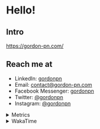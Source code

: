 # Hello!

## Intro

<https://gordon-pn.com/>

## Reach me at

- LinkedIn: [gordonpn](https://www.linkedin.com/in/gordonpn/)
- Email: [contact@gordon-pn.com](mailto:contact@gordon-pn.com)
- Facebook Messenger: [gordonpn](https://www.messenger.com/t/Gordonpn)
- Twitter: [@gordonpn](https://twitter.com/Gordonpn)
- Instagram: [@gordonpn](https://www.instagram.com/gordonpn/)

<details>
  <summary>Metrics</summary>

  <img align="center" src="https://github.com/gordonpn/gordonpn/blob/master/github-metrics.svg" alt="GitHub Metrics">

</details>

<details>
  <summary>WakaTime</summary>

  <!--START_SECTION:waka-->
📊 **This Week I Spent My Time On** 

```text
💬 Programming Languages: 
Java                     4 hrs 58 mins       ████████████░░░░░░░░░░░░░   47.75 % 
MDX                      2 hrs 37 mins       ██████░░░░░░░░░░░░░░░░░░░   25.15 % 
Brazil Dependency Config 1 hr 10 mins        ███░░░░░░░░░░░░░░░░░░░░░░   11.26 % 
JavaScript               40 mins             ██░░░░░░░░░░░░░░░░░░░░░░░   06.43 % 
Markdown                 24 mins             █░░░░░░░░░░░░░░░░░░░░░░░░   03.89 % 

🔥 Editors: 
IntelliJ IDEA            10 hrs 6 mins       ████████████████████████░   97.10 % 
VS Code                  18 mins             █░░░░░░░░░░░░░░░░░░░░░░░░   02.90 % 
```


 Last Updated on 28/12/2024 10:21:08 UTC
<!--END_SECTION:waka-->
</details>
